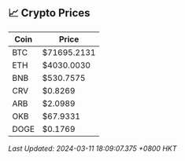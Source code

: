 ## 📈 Crypto Prices

| Coin | Price |
| ---- | ----- |
| BTC | $71695.2131 |
| ETH | $4030.0030 |
| BNB | $530.7575 |
| CRV | $0.8269 |
| ARB | $2.0989 |
| OKB | $67.9331 |
| DOGE | $0.1769 |

_Last Updated: 2024-03-11 18:09:07.375 +0800 HKT_